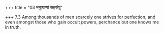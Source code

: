 +++
title = "03 मनुष्याणां सहस्रेषु"

+++
7.3 Among thousands of men scarcely one strives for perfection, and even
amongst those who gain occult powers, perchance but one knows me in
truth.
